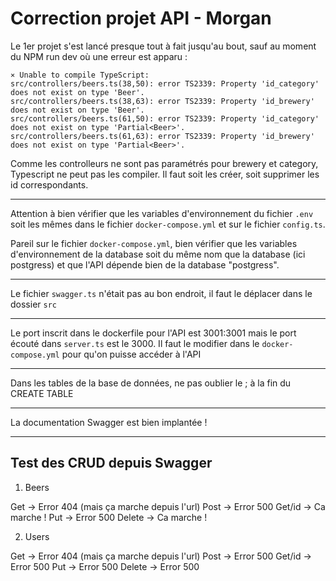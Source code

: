 # Correction projet API - Morgan

Le 1er projet s'est lancé presque tout à fait jusqu'au bout, sauf au moment du NPM run dev où une erreur est apparu : 

``` 
⨯ Unable to compile TypeScript:
src/controllers/beers.ts(38,50): error TS2339: Property 'id_category' does not exist on type 'Beer'.
src/controllers/beers.ts(38,63): error TS2339: Property 'id_brewery' does not exist on type 'Beer'.
src/controllers/beers.ts(61,50): error TS2339: Property 'id_category' does not exist on type 'Partial<Beer>'.
src/controllers/beers.ts(61,63): error TS2339: Property 'id_brewery' does not exist on type 'Partial<Beer>'. 
```

Comme les controlleurs ne sont pas paramétrés pour brewery et category, Typescript ne peut pas les compiler. Il faut soit les créer, soit supprimer les id correspondants.

---
Attention à bien vérifier que les variables d'environnement du fichier ```.env``` soit les mêmes dans le fichier ```docker-compose.yml``` et sur le fichier ```config.ts```.

Pareil sur le fichier ```docker-compose.yml```, bien vérifier que les variables d'environnement de la database soit du même nom que la database (ici postgress) et que l'API dépende bien de la database "postgress".

---
Le fichier ```swagger.ts``` n'était pas au bon endroit, il faut le déplacer dans le dossier ```src```

---

Le port inscrit dans le dockerfile pour l'API est 3001:3001 mais le port écouté dans ```server.ts``` est le 3000. Il faut le modifier dans le ```docker-compose.yml``` pour qu'on puisse accéder à l'API

---

Dans les tables de la base de données, ne pas oublier le ; à la fin du CREATE TABLE

---

La documentation Swagger est bien implantée !

---

## Test des CRUD depuis Swagger

1. Beers

Get -> Error 404 (mais ça marche depuis l'url)
Post -> Error 500
Get/id -> Ca marche !
Put -> Error 500
Delete -> Ca marche !

2. Users

Get -> Error 404 (mais ça marche depuis l'url)
Post -> Error 500
Get/id -> Error 500
Put -> Error 500
Delete -> Error 500